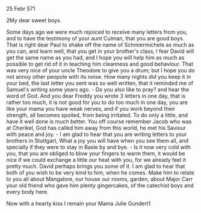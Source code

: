  25 Febr 571

2My dear sweet boys.

Some days ago we were much rejoiced to receive many letters from you, and to have the testimony of your aunt Culman, that you are good boys. That is right dear Paul to shake off the name of Schmiermichele as much as you can, and learn well, that you get in your brother's class, I fear David will get the same name as you had, and I hope you will help him as much as possible to get rid of it in teaching him cleanness and good behaviour. That was very nice of your uncle Theodore to give you a drum; but I hope you do not annoy other peopole with its noise. How many nights did you keep it in your bed, the last letter you sent was so well written, that it reminded me of Samuel's writing some years ago. - Do you also like to pray? and hear the word of God. And you dear Freddy you wrote 3 letters in one day, that is rather too much, it is not good for you to do too much in one day, you are like your mama you have weak nerves, and if you work beyond their strength, all becomes spoiled, from being irritated. To do only a little, and have it well done is much better. You off course remember Jacob who was at Cherikel, God has called him away from this world, he met his Saviour with peace and joy. - I am glad to hear that you are writing letters to your brothers in Stuttgart, What a joy you will have when you see them all, and specially if they were to stay in Basle by and bye. - Is it now very cold with you, that you are obliged to blow your fingers to warm them, it would be nice if we could exchange a little our heat with you, for we already feel it pretty much. David perhaps brings you some of it. I am glad to hear that both of you wish to be very kind to him, when he comes. Make him to relate to you all about Mangalore, our house our rooms, garden, about Major Carr your old friend who gave him plenty gingercakes, of the catechist boys and every body here.

Now with a hearty kiss
 I remain your Mama
 Julie Gundert1


